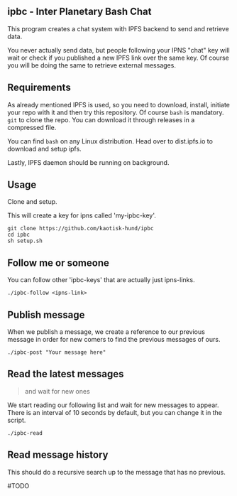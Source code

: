 ipbc - Inter Planetary Bash Chat
--------------------------------

This program creates a chat system with IPFS backend to send and retrieve data.

You never actually send data, but people following your IPNS "chat" key will wait or check if you published a new IPFS link over the same key. Of course you will be doing the same to retrieve external messages.

## Requirements 
As already mentioned IPFS is used, so you need to download, install, initiate your repo with it and then try this repository.
Of course `bash` is mandatory. `git` to clone the repo. You can download it through releases in a compressed file.

You can find `bash` on any Linux distribution. Head over to dist.ipfs.io to download and setup ipfs.

Lastly, IPFS daemon should be running on background.


## Usage
Clone and setup.

This will create a key for ipns called 'my-ipbc-key'.

``` console
git clone https://github.com/kaotisk-hund/ipbc
cd ipbc
sh setup.sh
```
## Follow me or someone

You can follow other 'ipbc-keys' that are actually just ipns-links.

`./ipbc-follow <ipns-link>`

## Publish message

When we publish a message, we create a reference to our previous message in order for new comers to find the previous messages of ours.

`./ipbc-post "Your message here"`

## Read the latest messages
> and wait for new ones

We start reading our following list and wait for new messages to appear. There is an interval of 10 seconds by default, but you can change it in the script.

`./ipbc-read`

## Read message history

This should do a recursive search up to the message that has no previous.

#TODO
